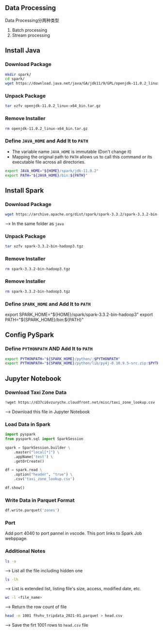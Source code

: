 ## Data Processing
Data Processing分两种类型
1. Batch processing
2. Stream processing

## Install Java
### Download Package
```bash
mkdir spark/
cd spark/
wget https://download.java.net/java/GA/jdk11/9/GPL/openjdk-11.0.2_linux-x64_bin.tar.gz
```
### Unpack Package
```bash
tar xzfv openjdk-11.0.2_linux-x64_bin.tar.gz
```

### Remove Installer
```bash
rm openjdk-11.0.2_linux-x64_bin.tar.gz
```

### Define `JAVA_HOME` and Add It to `PATH`
- The variable name `JAVA_HOME` is immutable (Don't change it)
- Mapping the original path to `PATH` allows us to call this command or its executable file across all directories. 
```bash
export JAVA_HOME="${HOME}/spark/jdk-11.0.2"
export PATH="${JAVA_HOME}/bin:${PATH}"
```

## Install Spark
### Download Package
```bash
wget https://archive.apache.org/dist/spark/spark-3.3.2/spark-3.3.2-bin-hadoop3.tgz
```
--> In the same folder as `java`

### Unpack Package
```bash
tar xzfv spark-3.3.2-bin-hadoop3.tgz
```

### Remove Installer
```bash
rm spark-3.3.2-bin-hadoop3.tgz
```
### Remove Installer
```bash
rm spark-3.3.2-bin-hadoop3.tgz
```

### Define `SPARK_HOME` and Add It to `PATH`
export SPARK_HOME="${HOME}/spark/spark-3.3.2-bin-hadoop3"
export PATH="${SPARK_HOME}/bin:${PATH}"

## Config PySpark
### Define `PYTHONPATH` AND Add It to `PATH`
```bash
export PYTHONPATH="${SPARK_HOME}/python/:$PYTHONPATH"
export PYTHONPATH="${SPARK_HOME}/python/lib/py4j-0.10.9.5-src.zip:$PYTHONPATH"
```


## Jupyter Notebook
### Download Taxi Zone Data
```bash
!wget https://d37ci6vzurychx.cloudfront.net/misc/taxi_zone_lookup.csv
```
--> Download this file in Jupyter Notebook
### Load Data in Spark
```python
import pyspark
from pyspark.sql import SparkSession

spark = SparkSession.builder \
    .master("local[*]") \
    .appName('test') \
    .getOrCreate()

df = spark.read \
    .option("header", "true") \
    .csv('taxi_zone_lookup.csv')

df.show()
```

### Write Data in Parquet Format
```python
df.write.parquet('zones')
```
### Port
Add port 4040 to port pannel in vscode. This port links to Spark Job webppage.

### Additional Notes
```bash
ls -a
```
--> List all the file including hidden one

```bash
ls -lh
```
--> List is extended list, listing file's size, access, modified date, etc.

```bash
wc -l <file_name>
```
--> Return the row count of file

```bash
head -n 1001 fhvhv_tripdata_2021-01.parquet > head.csv
```
--> Save the firt 1001 rows to `head.csv` file